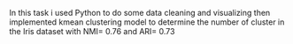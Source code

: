 In this task i used Python to do some data cleaning and visualizing then implemented kmean clustering model to determine the number of cluster in the Iris dataset with NMI= 0.76 and ARI= 0.73
